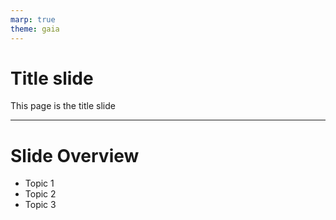 ```yaml
--- 
marp: true
theme: gaia
---
```


# Title slide

This page is the title slide

---

# Slide Overview

- Topic 1
- Topic 2
- Topic 3